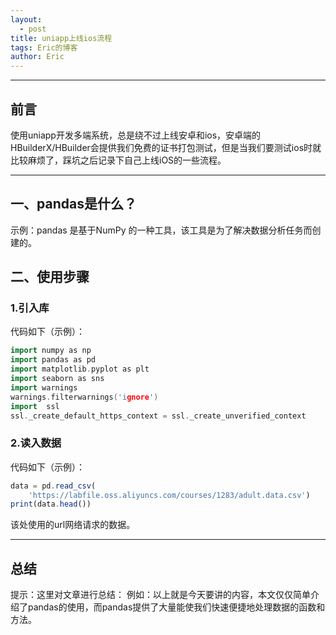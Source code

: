 ```yaml
---
layout:
  - post
title: uniapp上线ios流程
tags: Eric的博客
author: Eric
---
```


---

## 前言

使用uniapp开发多端系统，总是绕不过上线安卓和ios，安卓端的HBuilderX/HBuilder会提供我们免费的证书打包测试，但是当我们要测试ios时就比较麻烦了，踩坑之后记录下自己上线iOS的一些流程。

---

## 一、pandas是什么？

示例：pandas 是基于NumPy 的一种工具，该工具是为了解决数据分析任务而创建的。

## 二、使用步骤

### 1.引入库

代码如下（示例）：

```c++
import numpy as np
import pandas as pd
import matplotlib.pyplot as plt
import seaborn as sns
import warnings
warnings.filterwarnings('ignore')
import  ssl
ssl._create_default_https_context = ssl._create_unverified_context
```

### 2.读入数据

代码如下（示例）：

```js
data = pd.read_csv(
    'https://labfile.oss.aliyuncs.com/courses/1283/adult.data.csv')
print(data.head())
```

该处使用的url网络请求的数据。

---

## 总结

提示：这里对文章进行总结：
例如：以上就是今天要讲的内容，本文仅仅简单介绍了pandas的使用，而pandas提供了大量能使我们快速便捷地处理数据的函数和方法。
